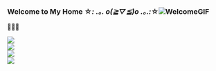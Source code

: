 ### Welcome to My Home  ☆*: .｡. o(≧▽≦)o .｡.:*☆![WelcomeGIF](https://github.com/seyoun9/seyoun9/assets/112360339/34d6ee02-365a-4854-9f1b-e398b383f622)
🫷😎🫸

<a href="https://computer-life.tistory.com/" target="_blank"><img src="https://img.shields.io/badge/tistory-FF6000?style=for-the-badge&logo=tistory&logoColor=white"/></a>
<br/>
<a href="https://spring.io/" target="_blank"><img src="https://img.shields.io/badge/Spring-6DB33F?style=for-the-badge&logo=Spring&logoColor=white"></a>
<br/>
<a href="https://unity.com/kr" target="_blank"><img src="https://img.shields.io/badge/unity-000000?style=for-the-badge&logo=unity&logoColor=white"></a>
<br/>
<a href="https://kotlinlang.org/" target="_blank"><img src="https://img.shields.io/badge/kotlin-7F52FF?style=for-the-badge&logo=kotlin&logoColor=white"></a>

